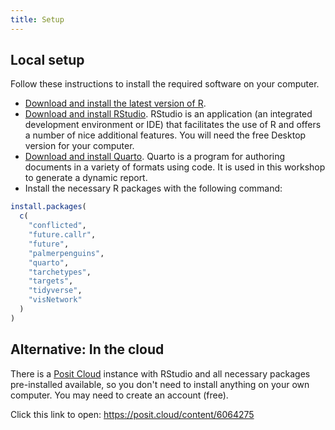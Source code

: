 ```yaml
---
title: Setup
---
```


## Local setup

Follow these instructions to install the required software on your computer.

- [Download and install the latest version of R](https://www.r-project.org/).
- [Download and install RStudio](https://www.rstudio.com/products/rstudio/download/#download). RStudio is an application (an integrated development environment or IDE) that facilitates the use of R and offers a number of nice additional features. You will need the free Desktop version for your computer.
- [Download and install Quarto](https://quarto.org/docs/download/). Quarto is a program for authoring documents in a variety of formats using code. It is used in this workshop to generate a dynamic report.
- Install the necessary R packages with the following command:

```r
install.packages(
  c(
    "conflicted",
    "future.callr",
    "future",
    "palmerpenguins",
    "quarto",
    "tarchetypes",
    "targets",
    "tidyverse",
    "visNetwork"
  )
)
```

## Alternative: In the cloud

There is a [Posit Cloud](https://posit.cloud/) instance with RStudio and all necessary packages pre-installed available, so you don't need to install anything on your own computer. You may need to create an account (free).

Click this link to open: <https://posit.cloud/content/6064275>